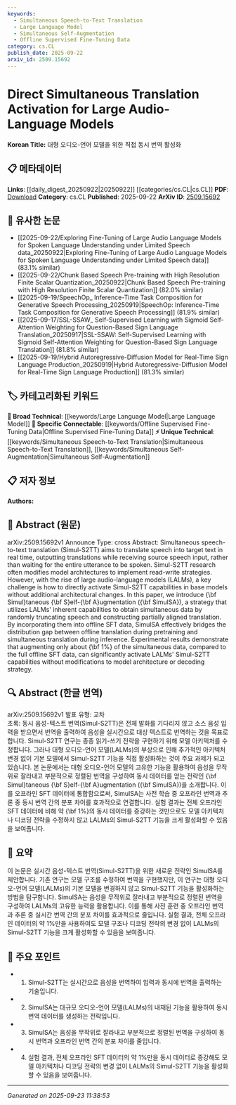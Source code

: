 ```yaml
---
keywords:
  - Simultaneous Speech-to-Text Translation
  - Large Language Model
  - Simultaneous Self-Augmentation
  - Offline Supervised Fine-Tuning Data
category: cs.CL
publish_date: 2025-09-22
arxiv_id: 2509.15692
---
```


<!-- KEYWORD_LINKING_METADATA:
{
  "processed_timestamp": "2025-09-23T11:38:53.582570",
  "vocabulary_version": "1.0",
  "selected_keywords": [
    "Simultaneous Speech-to-Text Translation",
    "Large Language Model",
    "Simultaneous Self-Augmentation",
    "Offline Supervised Fine-Tuning Data"
  ],
  "rejected_keywords": [],
  "similarity_scores": {
    "Simultaneous Speech-to-Text Translation": 0.78,
    "Large Language Model": 0.72,
    "Simultaneous Self-Augmentation": 0.79,
    "Offline Supervised Fine-Tuning Data": 0.71
  },
  "extraction_method": "AI_prompt_based",
  "budget_applied": true,
  "candidates_json": {
    "candidates": [
      {
        "surface": "Simultaneous speech-to-text translation",
        "canonical": "Simultaneous Speech-to-Text Translation",
        "aliases": [
          "Simul-S2TT"
        ],
        "category": "unique_technical",
        "rationale": "This is a specific and novel application of translation technology that directly relates to the paper's focus on real-time translation capabilities.",
        "novelty_score": 0.75,
        "connectivity_score": 0.68,
        "specificity_score": 0.85,
        "link_intent_score": 0.78
      },
      {
        "surface": "Large audio-language models",
        "canonical": "Large Language Model",
        "aliases": [
          "LALM"
        ],
        "category": "broad_technical",
        "rationale": "This term connects to the broader category of Large Language Models, which are central to the paper's methodology.",
        "novelty_score": 0.45,
        "connectivity_score": 0.88,
        "specificity_score": 0.65,
        "link_intent_score": 0.72
      },
      {
        "surface": "Simultaneous Self-Augmentation",
        "canonical": "Simultaneous Self-Augmentation",
        "aliases": [
          "SimulSA"
        ],
        "category": "unique_technical",
        "rationale": "Introduces a novel strategy for enhancing model capabilities without architectural changes, central to the paper's contribution.",
        "novelty_score": 0.8,
        "connectivity_score": 0.7,
        "specificity_score": 0.82,
        "link_intent_score": 0.79
      },
      {
        "surface": "offline SFT data",
        "canonical": "Offline Supervised Fine-Tuning Data",
        "aliases": [
          "offline SFT"
        ],
        "category": "specific_connectable",
        "rationale": "This term is crucial for understanding the data preparation process that bridges pretraining and inference.",
        "novelty_score": 0.58,
        "connectivity_score": 0.75,
        "specificity_score": 0.78,
        "link_intent_score": 0.71
      }
    ],
    "ban_list_suggestions": [
      "method",
      "experiment",
      "performance",
      "strategy"
    ]
  },
  "decisions": [
    {
      "candidate_surface": "Simultaneous speech-to-text translation",
      "resolved_canonical": "Simultaneous Speech-to-Text Translation",
      "decision": "linked",
      "scores": {
        "novelty": 0.75,
        "connectivity": 0.68,
        "specificity": 0.85,
        "link_intent": 0.78
      }
    },
    {
      "candidate_surface": "Large audio-language models",
      "resolved_canonical": "Large Language Model",
      "decision": "linked",
      "scores": {
        "novelty": 0.45,
        "connectivity": 0.88,
        "specificity": 0.65,
        "link_intent": 0.72
      }
    },
    {
      "candidate_surface": "Simultaneous Self-Augmentation",
      "resolved_canonical": "Simultaneous Self-Augmentation",
      "decision": "linked",
      "scores": {
        "novelty": 0.8,
        "connectivity": 0.7,
        "specificity": 0.82,
        "link_intent": 0.79
      }
    },
    {
      "candidate_surface": "offline SFT data",
      "resolved_canonical": "Offline Supervised Fine-Tuning Data",
      "decision": "linked",
      "scores": {
        "novelty": 0.58,
        "connectivity": 0.75,
        "specificity": 0.78,
        "link_intent": 0.71
      }
    }
  ]
}
-->

# Direct Simultaneous Translation Activation for Large Audio-Language Models

**Korean Title:** 대형 오디오-언어 모델을 위한 직접 동시 번역 활성화

## 📋 메타데이터

**Links**: [[daily_digest_20250922|20250922]] [[categories/cs.CL|cs.CL]]
**PDF**: [Download](https://arxiv.org/pdf/2509.15692.pdf)
**Category**: cs.CL
**Published**: 2025-09-22
**ArXiv ID**: [2509.15692](https://arxiv.org/abs/2509.15692)

## 🔗 유사한 논문
- [[2025-09-22/Exploring Fine-Tuning of Large Audio Language Models for Spoken Language Understanding under Limited Speech data_20250922|Exploring Fine-Tuning of Large Audio Language Models for Spoken Language Understanding under Limited Speech data]] (83.1% similar)
- [[2025-09-22/Chunk Based Speech Pre-training with High Resolution Finite Scalar Quantization_20250922|Chunk Based Speech Pre-training with High Resolution Finite Scalar Quantization]] (82.0% similar)
- [[2025-09-19/SpeechOp_ Inference-Time Task Composition for Generative Speech Processing_20250919|SpeechOp: Inference-Time Task Composition for Generative Speech Processing]] (81.9% similar)
- [[2025-09-17/SSL-SSAW_ Self-Supervised Learning with Sigmoid Self-Attention Weighting for Question-Based Sign Language Translation_20250917|SSL-SSAW: Self-Supervised Learning with Sigmoid Self-Attention Weighting for Question-Based Sign Language Translation]] (81.8% similar)
- [[2025-09-19/Hybrid Autoregressive-Diffusion Model for Real-Time Sign Language Production_20250919|Hybrid Autoregressive-Diffusion Model for Real-Time Sign Language Production]] (81.3% similar)

## 🏷️ 카테고리화된 키워드
**🧠 Broad Technical**: [[keywords/Large Language Model|Large Language Model]]
**🔗 Specific Connectable**: [[keywords/Offline Supervised Fine-Tuning Data|Offline Supervised Fine-Tuning Data]]
**⚡ Unique Technical**: [[keywords/Simultaneous Speech-to-Text Translation|Simultaneous Speech-to-Text Translation]], [[keywords/Simultaneous Self-Augmentation|Simultaneous Self-Augmentation]]

## 📋 저자 정보

**Authors:** 

## 📄 Abstract (원문)

arXiv:2509.15692v1 Announce Type: cross 
Abstract: Simultaneous speech-to-text translation (Simul-S2TT) aims to translate speech into target text in real time, outputting translations while receiving source speech input, rather than waiting for the entire utterance to be spoken. Simul-S2TT research often modifies model architectures to implement read-write strategies. However, with the rise of large audio-language models (LALMs), a key challenge is how to directly activate Simul-S2TT capabilities in base models without additional architectural changes. In this paper, we introduce {\bf Simul}taneous {\bf S}elf-{\bf A}ugmentation ({\bf SimulSA}), a strategy that utilizes LALMs' inherent capabilities to obtain simultaneous data by randomly truncating speech and constructing partially aligned translation. By incorporating them into offline SFT data, SimulSA effectively bridges the distribution gap between offline translation during pretraining and simultaneous translation during inference. Experimental results demonstrate that augmenting only about {\bf 1\%} of the simultaneous data, compared to the full offline SFT data, can significantly activate LALMs' Simul-S2TT capabilities without modifications to model architecture or decoding strategy.

## 🔍 Abstract (한글 번역)

arXiv:2509.15692v1 발표 유형: 교차  
초록: 동시 음성-텍스트 번역(Simul-S2TT)은 전체 발화를 기다리지 않고 소스 음성 입력을 받으면서 번역을 출력하여 음성을 실시간으로 대상 텍스트로 번역하는 것을 목표로 합니다. Simul-S2TT 연구는 종종 읽기-쓰기 전략을 구현하기 위해 모델 아키텍처를 수정합니다. 그러나 대형 오디오-언어 모델(LALMs)의 부상으로 인해 추가적인 아키텍처 변경 없이 기본 모델에서 Simul-S2TT 기능을 직접 활성화하는 것이 주요 과제가 되고 있습니다. 본 논문에서는 대형 오디오-언어 모델의 고유한 기능을 활용하여 음성을 무작위로 잘라내고 부분적으로 정렬된 번역을 구성하여 동시 데이터를 얻는 전략인 {\bf Simul}taneous {\bf S}elf-{\bf A}ugmentation ({\bf SimulSA})을 소개합니다. 이를 오프라인 SFT 데이터에 통합함으로써, SimulSA는 사전 학습 중 오프라인 번역과 추론 중 동시 번역 간의 분포 차이를 효과적으로 연결합니다. 실험 결과는 전체 오프라인 SFT 데이터에 비해 약 {\bf 1\%}의 동시 데이터를 증강하는 것만으로도 모델 아키텍처나 디코딩 전략을 수정하지 않고 LALMs의 Simul-S2TT 기능을 크게 활성화할 수 있음을 보여줍니다.

## 📝 요약

이 논문은 실시간 음성-텍스트 번역(Simul-S2TT)을 위한 새로운 전략인 SimulSA를 제안합니다. 기존 연구는 모델 구조를 수정하여 번역을 구현했지만, 이 연구는 대형 오디오-언어 모델(LALMs)의 기본 모델을 변경하지 않고 Simul-S2TT 기능을 활성화하는 방법을 탐구합니다. SimulSA는 음성을 무작위로 잘라내고 부분적으로 정렬된 번역을 구성하여 LALMs의 고유한 능력을 활용합니다. 이를 통해 사전 훈련 중 오프라인 번역과 추론 중 실시간 번역 간의 분포 차이를 효과적으로 줄입니다. 실험 결과, 전체 오프라인 데이터의 약 1%만을 사용하여도 모델 구조나 디코딩 전략의 변경 없이 LALMs의 Simul-S2TT 기능을 크게 활성화할 수 있음을 보여줍니다.

## 🎯 주요 포인트

- 1. Simul-S2TT는 실시간으로 음성을 번역하여 입력과 동시에 번역을 출력하는 기술입니다.
- 2. SimulSA는 대규모 오디오-언어 모델(LALMs)의 내재된 기능을 활용하여 동시 번역 데이터를 생성하는 전략입니다.
- 3. SimulSA는 음성을 무작위로 잘라내고 부분적으로 정렬된 번역을 구성하여 동시 번역과 오프라인 번역 간의 분포 차이를 줄입니다.
- 4. 실험 결과, 전체 오프라인 SFT 데이터의 약 1%만을 동시 데이터로 증강해도 모델 아키텍처나 디코딩 전략의 변경 없이 LALMs의 Simul-S2TT 기능을 활성화할 수 있음을 보여줍니다.


---

*Generated on 2025-09-23 11:38:53*